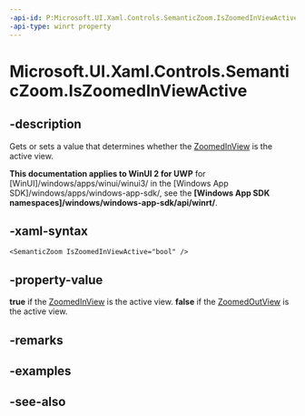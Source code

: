```yaml
---
-api-id: P:Microsoft.UI.Xaml.Controls.SemanticZoom.IsZoomedInViewActive
-api-type: winrt property
---
```


<!-- Property syntax
public bool IsZoomedInViewActive { get;  set; }
-->

# Microsoft.UI.Xaml.Controls.SemanticZoom.IsZoomedInViewActive

## -description
Gets or sets a value that determines whether the [ZoomedInView](semanticzoom_zoomedinview.md) is the active view.

**This documentation applies to WinUI 2 for UWP** for [WinUI]/windows/apps/winui/winui3/ in the [Windows App SDK]/windows/apps/windows-app-sdk/, see the **[Windows App SDK namespaces]/windows/windows-app-sdk/api/winrt/**.

## -xaml-syntax
```xaml
<SemanticZoom IsZoomedInViewActive="bool" />
```


## -property-value
**true** if the [ZoomedInView](semanticzoom_zoomedinview.md) is the active view. **false** if the [ZoomedOutView](semanticzoom_zoomedoutview.md) is the active view.

## -remarks

## -examples

## -see-also
